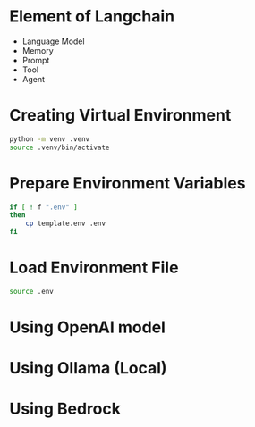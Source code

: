 # Element of Langchain

- Language Model
- Memory
- Prompt
- Tool
- Agent

# Creating Virtual Environment

```bash
python -m venv .venv
source .venv/bin/activate
```

# Prepare Environment Variables

```bash
if [ ! f ".env" ]
then
    cp template.env .env
fi
```

# Load Environment File

```bash
source .env
```

# Using OpenAI model

# Using Ollama (Local)

# Using Bedrock